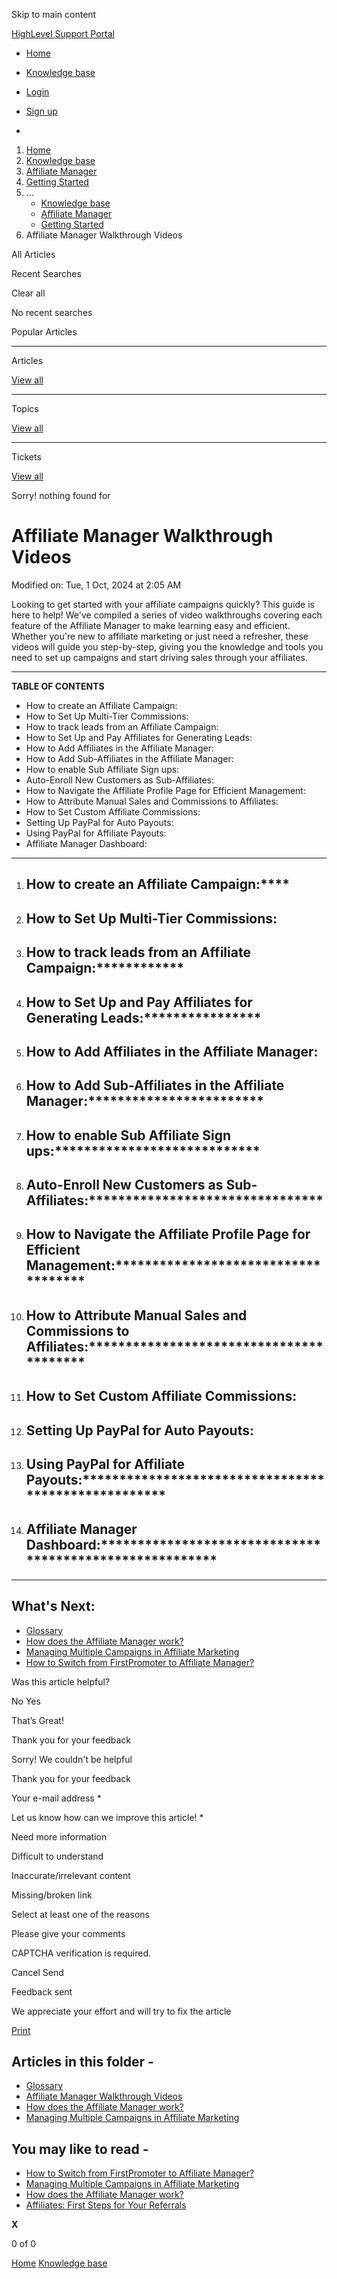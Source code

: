 Skip to main content

[ HighLevel Support Portal ](https://help.gohighlevel.com)

  * [ Home ](/support/home)
  * [ Knowledge base ](/support/solutions)

  * [Login](/support/login)
  * [Sign up](/support/signup)
  * 

  1. [Home](/support/home)
  2. [Knowledge base](/support/solutions)
  3. [Affiliate Manager](/support/solutions/48000455557)
  4. [Getting Started](/support/solutions/folders/155000000858)
  5. ... 
     * [Knowledge base](/support/solutions)
     * [Affiliate Manager](/support/solutions/48000455557)
     * [Getting Started](/support/solutions/folders/155000000858)
  6. Affiliate Manager Walkthrough Videos

All  Articles 

Recent Searches

Clear all

No recent searches

Popular Articles

* * *

Articles

[View all](/support/search/solutions)

* * *

Topics

[View all](/support/search/topics)

* * *

Tickets

[View all](/support/search/tickets)

Sorry! nothing found for   

# Affiliate Manager Walkthrough Videos

Modified on: Tue, 1 Oct, 2024 at 2:05 AM

Looking to get started with your affiliate campaigns quickly? This guide is here to help! We've compiled a series of video walkthroughs covering each feature of the Affiliate Manager to make learning easy and efficient. Whether you're new to affiliate marketing or just need a refresher, these videos will guide you step-by-step, giving you the knowledge and tools you need to set up campaigns and start driving sales through your affiliates.

* * *

**TABLE OF CONTENTS**

  * How to create an Affiliate Campaign:
  * How to Set Up Multi-Tier Commissions:
  * How to track leads from an Affiliate Campaign:
  * How to Set Up and Pay Affiliates for Generating Leads:
  * How to Add Affiliates in the Affiliate Manager:
  * How to Add Sub-Affiliates in the Affiliate Manager:
  * How to enable Sub Affiliate Sign ups:
  * Auto-Enroll New Customers as Sub-Affiliates:
  * How to Navigate the Affiliate Profile Page for Efficient Management:
  * How to Attribute Manual Sales and Commissions to Affiliates:
  * How to Set Custom Affiliate Commissions:
  * Setting Up PayPal for Auto Payouts:
  * Using PayPal for Affiliate Payouts:
  * Affiliate Manager Dashboard:

* * *

  1. ## **How to create an Affiliate Campaign:******

  2. ## ****How to Set Up Multi-Tier Commissions:****

  3. ## ******How to track leads from an Affiliate Campaign:******************

  4. ## ********How to Set Up and Pay Affiliates for Generating Leads:************************

  5. ## **********How to Add Affiliates in the Affiliate Manager:**********

  6. ## ************How to Add Sub-Affiliates in the Affiliate Manager:************************************

  7. ## **************How to enable Sub Affiliate Sign ups:******************************************

  8. ## ****************Auto-Enroll New Customers as Sub-Affiliates:************************************************

  9. ## ******************How to Navigate the Affiliate Profile Page for Efficient Management:******************************************************

  10. ## ********************How to Attribute Manual Sales and Commissions to Affiliates:************************************************************

  11. ## **********************How to Set Custom Affiliate Commissions:**********************

  12. ## ************************Setting Up PayPal for Auto Payouts:************************

  13. ## **************************Using PayPal for Affiliate Payouts:******************************************************************************

  14. ## ****************************Affiliate Manager Dashboard:************************************************************************************

* * *

## **What's Next:**

  * [Glossary](https://help.gohighlevel.com/en/support/solutions/articles/155000003633-glossary)
  * [How does the Affiliate Manager work?](https://help.gohighlevel.com/en/support/solutions/articles/155000003637-how-does-the-affiliate-manager-work-)
  * [Managing Multiple Campaigns in Affiliate Marketing](https://help.gohighlevel.com/en/support/solutions/articles/155000003638-managing-multiple-campaigns-in-affiliate-marketing)
  * [How to Switch from FirstPromoter to Affiliate Manager?](https://help.gohighlevel.com/en/support/solutions/articles/155000003639-how-to-switch-from-firstpromoter-to-affiliate-manager-)

Was this article helpful?

No  Yes 

That’s Great!

Thank you for your feedback

Sorry! We couldn't be helpful

Thank you for your feedback

Your e-mail address *

Let us know how can we improve this article! *

Need more information 

Difficult to understand 

Inaccurate/irrelevant content 

Missing/broken link 

Select at least one of the reasons 

Please give your comments 

CAPTCHA verification is required. 

Cancel  Send 

Feedback sent

We appreciate your effort and will try to fix the article

[Print](javascript:print\(\))

## Articles in this folder -

  * [Glossary](/support/solutions/articles/155000003633-glossary)
  * [Affiliate Manager Walkthrough Videos](/support/solutions/articles/155000003636-affiliate-manager-walkthrough-videos)
  * [How does the Affiliate Manager work?](/support/solutions/articles/155000003637-how-does-the-affiliate-manager-work-)
  * [Managing Multiple Campaigns in Affiliate Marketing](/support/solutions/articles/155000003638-managing-multiple-campaigns-in-affiliate-marketing)

## You may like to read -

  * [How to Switch from FirstPromoter to Affiliate Manager?](/support/solutions/articles/155000003639-how-to-switch-from-firstpromoter-to-affiliate-manager-)
  * [Managing Multiple Campaigns in Affiliate Marketing](/support/solutions/articles/155000003638-managing-multiple-campaigns-in-affiliate-marketing)
  * [How does the Affiliate Manager work?](/support/solutions/articles/155000003637-how-does-the-affiliate-manager-work-)
  * [Affiliates: First Steps for Your Referrals](/support/solutions/articles/155000001729-affiliates-first-steps-for-your-referrals)

**X**

0 of 0 []()

[Home](/support/home) [Knowledge base](/support/solutions)
